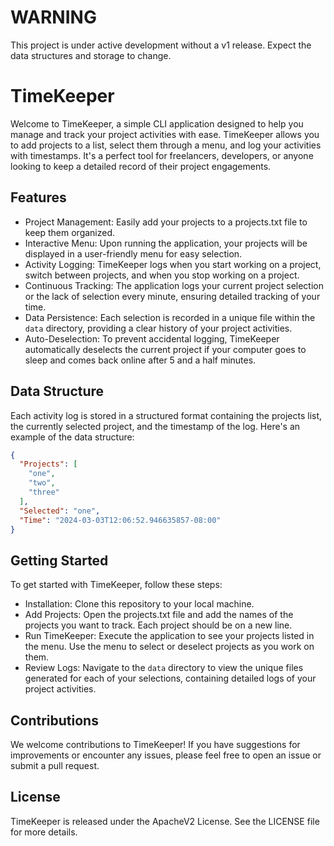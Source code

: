 # WARNING
This project is under active development without a v1 release. Expect the data structures and storage to change.

# TimeKeeper
Welcome to TimeKeeper, a simple CLI application designed to help you manage and track your project activities with ease. TimeKeeper allows you to add projects to a list, select them through a menu, and log your activities with timestamps. It's a perfect tool for freelancers, developers, or anyone looking to keep a detailed record of their project engagements.

## Features
* Project Management: Easily add your projects to a projects.txt file to keep them organized.
* Interactive Menu: Upon running the application, your projects will be displayed in a user-friendly menu for easy selection.
* Activity Logging: TimeKeeper logs when you start working on a project, switch between projects, and when you stop working on a project.
* Continuous Tracking: The application logs your current project selection or the lack of selection every minute, ensuring detailed tracking of your time.
* Data Persistence: Each selection is recorded in a unique file within the `data` directory, providing a clear history of your project activities.
* Auto-Deselection: To prevent accidental logging, TimeKeeper automatically deselects the current project if your computer goes to sleep and comes back online after 5 and a half minutes.

## Data Structure
Each activity log is stored in a structured format containing the projects list, the currently selected project, and the timestamp of the log. Here's an example of the data structure:

```json
{
  "Projects": [
    "one",
    "two",
    "three"
  ],
  "Selected": "one",
  "Time": "2024-03-03T12:06:52.946635857-08:00"
}
```

## Getting Started
To get started with TimeKeeper, follow these steps:

* Installation: Clone this repository to your local machine.
* Add Projects: Open the projects.txt file and add the names of the projects you want to track. Each project should be on a new line.
* Run TimeKeeper: Execute the application to see your projects listed in the menu. Use the menu to select or deselect projects as you work on them.
* Review Logs: Navigate to the `data` directory to view the unique files generated for each of your selections, containing detailed logs of your project activities.

## Contributions
We welcome contributions to TimeKeeper! If you have suggestions for improvements or encounter any issues, please feel free to open an issue or submit a pull request.

## License
TimeKeeper is released under the ApacheV2 License. See the LICENSE file for more details.
